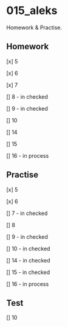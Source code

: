 # 015_aleks
Homework &amp; Practise.

## Homework
[x] 5

[x] 6

[x] 7

[] 8 - in checked

[] 9 - in checked

[] 10

[] 14

[] 15

[] 16 - in process

## Practise
[x] 5

[x] 6

[] 7 - in checked

[] 8

[] 9 - in checked

[] 10 - in checked

[] 14 - in checked

[] 15 - in checked

[] 16 - in process

## Test
[] 10

